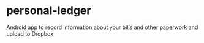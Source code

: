 personal-ledger
===============

Android app to record information about your bills and other paperwork and upload to Dropbox
